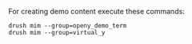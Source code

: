 For creating demo content execute these commands:

```shell script
drush mim --group=openy_demo_term
drush mim --group=virtual_y
```
